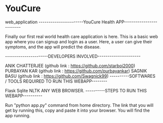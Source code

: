 # YouCure

web_application -----------------------YouCure Health APP-------------------------

Finally our first real world health care application is here. This is a basic web app where you can signup and login as a user. Here, a user can give their symptoms, and the app will predict the disease.

----------------------DEVELOPERS INVOLVED----------------------

ANIK CHATTERJEE (github link : https://github.com/starboi2000) PURBAYAN KAR (github link : https://github.com/purbayankar) SAGNIK BASU (github link : https://github.com/Swagnick99) ----------SOFTWARES / TOOLS REQUIRED TO RUN THIS WEBAPP--------

Flask Sqlite NLTK ANY WEB BROWSER. ----------STEPS TO RUN THIS WEBAPP----------

Run "python app.py" command from home directory. The link that you will get by running this, copy and paste it into your browser. You will find the app running.
